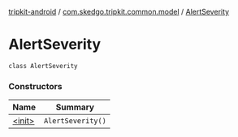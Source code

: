 [tripkit-android](../../index.md) / [com.skedgo.tripkit.common.model](../index.md) / [AlertSeverity](./index.md)

# AlertSeverity

`class AlertSeverity`

### Constructors

| Name | Summary |
|---|---|
| [&lt;init&gt;](-init-.md) | `AlertSeverity()` |
